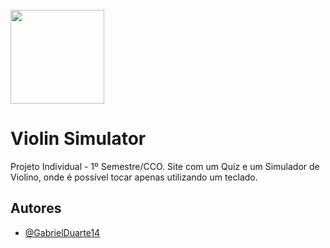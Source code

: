 <div style="display: inline_block";><br/><img src="https://cdn-icons.flaticon.com/png/512/2552/premium/2552998.png?token=exp=1653876855~hmac=22b5fe4a7227241780e5f3e308e4be1c" width='150px'> </div>

# Violin Simulator

Projeto Individual - 1º Semestre/CCO. Site com um Quiz e um Simulador de Violino, onde é possível tocar apenas utilizando um teclado.
## Autores

- [@GabrielDuarte14](https://www.github.com/GabrielDuarte14)


